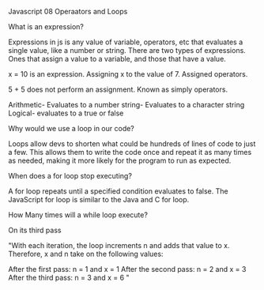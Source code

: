 Javascript 08 Operaators and Loops

What is an expression?

Expressions in js is any value of variable, operators, etc that evaluates a single value, like a number or string. There are two types of expressions. Ones that assign a value to a variable, and those that have a value.

x = 10 is an expression. Assigning x to the value of 7. Assigned operators. 

5 + 5 does not perform an assignment. Known as simply operators.

Arithmetic- Evaluates to a number
string- Evaluates to a character string
Logical- evaluates to a true or false


Why would we use a loop in our code?

Loops allow devs to shorten what could be hundreds of lines of code to just a few. This allows them to write the code once and repeat it as many times as needed, making it more likely for the program to run as expected.

When does a for loop stop executing?

A for loop repeats until a specified condition evaluates to false. The JavaScript for loop is similar to the Java and C for loop.


How Many times will a while loop execute?

On its third pass

"With each iteration, the loop increments n and adds that value to x. Therefore, x and n take on the following values:

After the first pass: n = 1 and x = 1
After the second pass: n = 2 and x = 3
After the third pass: n = 3 and x = 6
"

